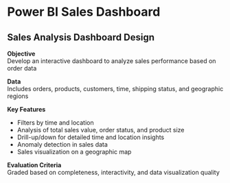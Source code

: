# Power BI Sales Dashboard  

## Sales Analysis Dashboard Design  

**Objective**  
Develop an interactive dashboard to analyze sales performance based on order data  

**Data**  
Includes orders, products, customers, time, shipping status, and geographic regions  

**Key Features**  
* Filters by time and location  
* Analysis of total sales value, order status, and product size  
* Drill-up/down for detailed time and location insights  
* Anomaly detection in sales data  
* Sales visualization on a geographic map  

**Evaluation Criteria**  
Graded based on completeness, interactivity, and data visualization quality  
